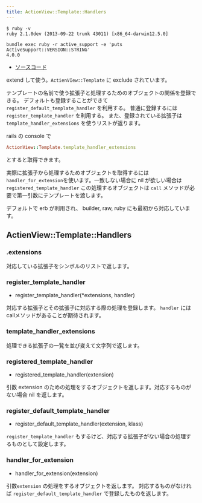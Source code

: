 ```yaml
---
title: ActionView::Template::Handlers
---
```


```
$ ruby -v
ruby 2.1.0dev (2013-09-22 trunk 43011) [x86_64-darwin12.5.0]
```

```
bundle exec ruby -r active_support -e 'puts ActiveSupport::VERSION::STRING'
4.0.0
```

* [ソースコード](https://github.com/rails/rails/blob/e20dd73df42d63b206d221e2258cc6dc7b1e6068/actionview/lib/action_view/template/handlers.rb)

extend して使う。`ActienVIew::Template` に exclude されています。

テンプレートの名前で使う拡張子と処理するためのオブジェクトの関係を登録できる。
デフォルトも登録することができて `register_default_template_handler` を利用する。
普通に登録するには `register_template_handler` を利用する。
また、登録されている拡張子は `template_handler_extensions` を使うリストが返ります。

rails の console で

```ruby
ActionView::Template.template_handler_extensions
```

とすると取得できます。

実際に拡張子から処理するためオブジェクトを取得するには `handler_for_extension`を使います。一致しない場合に nil が欲しい場合は `registered_template_handler`
この処理するオブジェクトは `call` メソッドが必要で第一引数にテンプレートを渡します。

デフォルトで erb が利用され、 builder, raw, ruby にも最初から対応しています。

ActienView::Template::Handlers
--------------------------------------------------------------------------------
### .extensions

対応している拡張子をシンボルのリストで返します。

### register_template_handler

* register_template_handler(*extensions, handler)

対応する拡張子とその拡張子に対応する際の処理を登録します。
`handler` には callメソッドがあることが期待されます。

### template_handler_extensions

処理できる拡張子の一覧を並び変えて文字列で返します。

### registered_template_handler

* registered_template_handler(extension)

引数 extension のための処理をするオブジェクトを返します。対応するものがない場合 nil を返します。

### register_default_template_handler

* register_default_template_handler(extension, klass)

`register_template_handler` もするけど、対応する拡張子がない場合の処理するものとして設定します。

### handler_for_extension

* handler_for_extension(extension)

引数`extension` の処理をするオブジェクトを返します。
対応するものがなければ `register_default_template_handler` で登録したものを返します。
